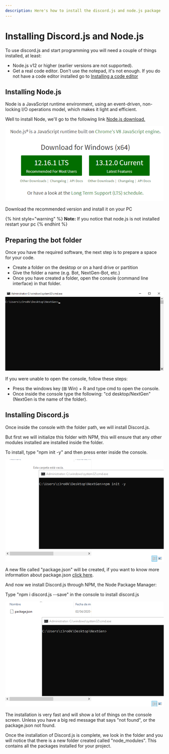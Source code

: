```yaml
---
description: Here's how to install the discord.js and node.js package
---
```


# Installing Discord.js and Node.js

To use discord.js and start programming you will need a couple of things installed, at least:

* Node.js v12 or higher \(earlier versions are not supported\).
* Get a real code editor. Don't use the notepad, it's not enough. If you do not have a code editor installed go to [Installing a code editor](https://logicdevelopment.gitbook.io/guide/~/edit/drafts/-LIjcwWX-vtS__ACNj3s/installing-discord.js-and-node.js)

## Installing Node.js

Node is a JavaScript runtime environment, using an event-driven, non-locking I/O operations model, which makes it light and efficient.

Well to install Node, we'll go to the following link [Node.js download.](https://nodejs.org/en/)

![](../.gitbook/assets/msedge_2wzchmzmc5.png)

Download the recommended version and install it on your PC

{% hint style="warning" %}
**Note:** If you notice that node.js is not installed restart your pc
{% endhint %}

## Preparing the bot folder

Once you have the required software, the next step is to prepare a space for your code.

* Create a folder on the desktop or on a hard drive or partition
* Give the folder a name \(e.g. Bot, NextGen-Bot, etc.\)
* Once you have created a folder, open the console \(command line interface\) in that folder.

![](../.gitbook/assets/cmd_oqokxjvarp.png)

If you were unable to open the console, follow these steps:

* Press the windows key \(⊞ Win\) + R and type cmd to open the console.
* Once inside the console type the following: "cd desktop/NextGen" \(NextGen is the name of the folder\).

## Installing Discord.js

Once inside the console with the folder path, we will install Discord.js.

But first we will initialize this folder with NPM, this will ensure that any other modules installed are installed inside the folder.

To install, type "npm init -y" and then press enter inside the console.

![](../.gitbook/assets/j6r5nc0i30.gif)

A new file called "package.json" will be created, if you want to know more information about package.json [click here](https://docs.npmjs.com/files/package.json).

And now we install Discord.js through NPM, the Node Package Manager:

Type "npm i discord.js --save" in the console to install discord.js

![](../.gitbook/assets/spo7aeoaab.gif)

The installation is very fast and will show a lot of things on the console screen. Unless you have a big red message that says "not found", or the package.json not found.

Once the installation of Discord.js is complete, we look in the folder and you will notice that there is a new folder created called "node\_modules". This contains all the packages installed for your project.

